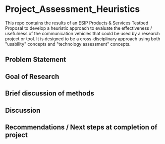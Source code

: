 # Project_Assessment_Heuristics
This repo contains the results of an ESIP Products &amp; Services Testbed Proposal to develop a heuristic approach to evaluate the effectiveness / usefulness of the communication vehicles that could be used by a research project or tool. It is designed to be a cross-disciplinary approach using both "usability" concepts and "technology assessment" concepts.    
## Problem Statement
## Goal of Research
## Brief discussion of methods
## Discussion
## Recommendations / Next steps at completion of project
